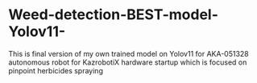 # Weed-detection-BEST-model-Yolov11-
This is final version of my own trained model on Yolov11 for AKA-051328 autonomous robot for KazrobotiX hardware startup which is focused on pinpoint herbicides spraying 
